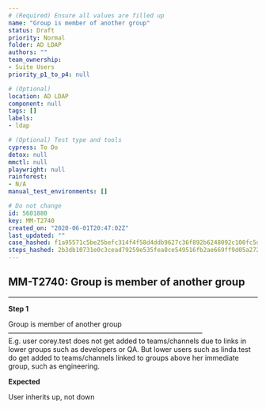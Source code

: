 ```yaml
---
# (Required) Ensure all values are filled up
name: "Group is member of another group"
status: Draft
priority: Normal
folder: AD LDAP
authors: ""
team_ownership: 
- Suite Users
priority_p1_to_p4: null

# (Optional)
location: AD LDAP
component: null
tags: []
labels: 
- ldap

# (Optional) Test type and tools
cypress: To Do
detox: null
mmctl: null
playwright: null
rainforest: 
- N/A
manual_test_environments: []

# Do not change
id: 5601880
key: MM-T2740
created_on: "2020-06-01T20:47:02Z"
last_updated: ""
case_hashed: f1a95571c5be25befc314f4f58d4ddb9627c36f892b6248092c100fc5dcd2b6984b5978a3e6e82d5d8ae6923a7d21e1a
steps_hashed: 2b3db10731e0c3cead79259e535fea8ce549516fb2ae669ff9d05a272a67c03bb38a74ec6f82d0a981a5274fc2a540d0
---
```


<!-- (Auto-generated) Based on frontmatter's "key" and "name" -->

## MM-T2740: Group is member of another group

---

**Step 1**

Group is member of another group\
————————————————————————————\
E.g. user corey.test does not get added to teams/channels due to links in lower groups such as developers or QA. But lower users such as linda.test do get added to teams/channels linked to groups above her immediate group, such as engineering.

**Expected**

User inherits up, not down

